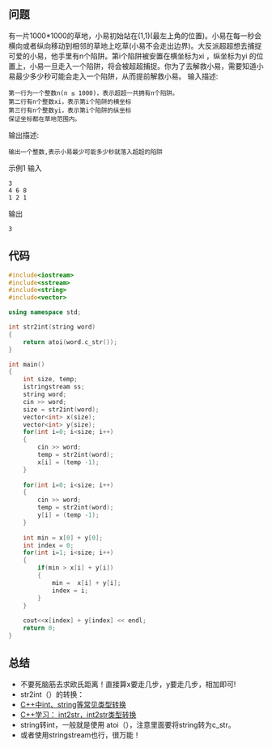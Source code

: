 ## 问题
有一片1000*1000的草地，小易初始站在(1,1)(最左上角的位置)。小易在每一秒会横向或者纵向移动到相邻的草地上吃草(小易不会走出边界)。大反派超超想去捕捉可爱的小易，他手里有n个陷阱。第i个陷阱被安置在横坐标为xi ，纵坐标为yi 的位置上，小易一旦走入一个陷阱，将会被超超捕捉。你为了去解救小易，需要知道小易最少多少秒可能会走入一个陷阱，从而提前解救小易。 
输入描述:
```
第一行为一个整数n(n ≤ 1000)，表示超超一共拥有n个陷阱。
第二行有n个整数xi，表示第i个陷阱的横坐标
第三行有n个整数yi，表示第i个陷阱的纵坐标
保证坐标都在草地范围内。
```

输出描述:
```
输出一个整数,表示小易最少可能多少秒就落入超超的陷阱
```
示例1
输入
```
3
4 6 8
1 2 1
```
输出
```
3
```

## 代码
```C++
#include<iostream>
#include<sstream>
#include<string>
#include<vector>

using namespace std;

int str2int(string word)
{
    return atoi(word.c_str());
}

int main()
{
    int size, temp;
    istringstream ss;
    string word;
    cin >> word;
    size = str2int(word);
    vector<int> x(size);
    vector<int> y(size);
    for(int i=0; i<size; i++)
    {
        cin >> word;
        temp = str2int(word);
        x[i] = (temp -1);
    }
    
    for(int i=0; i<size; i++)
    {
        cin >> word;
        temp = str2int(word);
        y[i] = (temp -1);
    }
    
    int min = x[0] + y[0];
    int index = 0;
    for(int i=1; i<size; i++)
    {
        if(min > x[i] + y[i])
        {
            min =  x[i] + y[i];
            index = i;
        }
    }
    
    cout<<x[index] + y[index] << endl;
    return 0;
}
```

## 总结
* 不要死脑筋去求欧氏距离！直接算x要走几步，y要走几步，相加即可!
* str2int（）的转换：
* [C++中int、string等常见类型转换](http://blog.csdn.net/hobbit1988/article/details/7935546)
* [C++学习： int2str，int2str类型转换](http://blog.csdn.net/kiterunner/article/details/7880265)
* string转int，一般就是使用 atoi（），注意里面要将string转为c_str。
* 或者使用stringstream也行，很万能！
